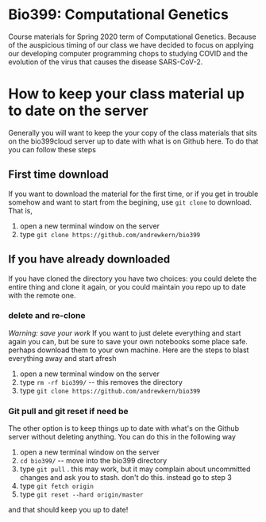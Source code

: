 # Bio399: Computational Genetics
Course materials for Spring 2020 term of Computational Genetics.
Because of the auspicious timing of our class we have 
decided to focus on applying our developing computer programming
chops to studying COVID and the evolution of the virus
that causes the disease SARS-CoV-2.

# How to keep your class material up to date on the server
Generally you will want to keep the your copy of the class
materials that sits on the bio399cloud server up to date
with what is on Github here. To do that you can follow
these steps

## First time download
If you want to download the material for the first
time, or if you get in trouble somehow and want to start
from the begining, use `git clone` to download. 
That is, 
1. open a new terminal window on the server
2. type `git clone https://github.com/andrewkern/bio399`

## If you have already downloaded
If you have cloned the directory you have two choices:
you could delete the entire thing and clone it again, 
or you could maintain you repo up to date with the remote 
one.

### delete and re-clone
*Warning: save your work* If you want to just delete everything and start again
you can, but be sure to save your own notebooks some place safe. perhaps
download them to your own machine. Here are the steps to blast everything
away and start afresh
1. open a new terminal window on the server
2. type `rm -rf bio399/` -- this removes the directory
3. type `git clone https://github.com/andrewkern/bio399`

### Git pull and git reset if need be
The other option is to keep things up to date with what's on the Github
server without deleting anything. You can do this in the following way
1. open a new terminal window on the server
2. `cd bio399/` -- move into the bio399 directory
2. type `git pull` . this may work, but it may complain about uncommitted changes and ask you to
stash. don't do this. instead go to step 3
3. type `git fetch origin`
4. type `git reset --hard origin/master`

and that should keep you up to date!
